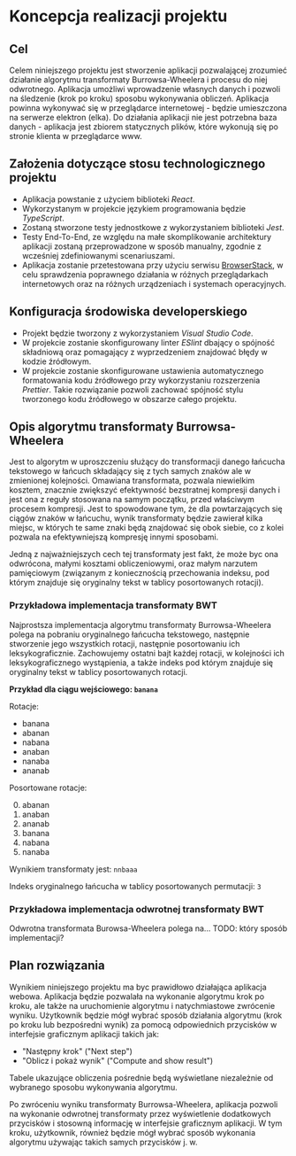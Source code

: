 # Koncepcja realizacji projektu

## Cel

Celem niniejszego projektu jest stworzenie aplikacji pozwalającej zrozumieć działanie algorytmu transformaty Burrowsa-Wheelera i procesu do niej odwrotnego. Aplikacja umożliwi wprowadzenie własnych danych i pozwoli na śledzenie (krok po kroku) sposobu wykonywania obliczeń. Aplikacja powinna wykonywać się w przeglądarce internetowej - będzie umieszczona na serwerze elektron (elka). Do działania aplikacji nie jest potrzebna baza danych - aplikacja jest zbiorem statycznych plików, które wykonują się po stronie klienta w przeglądarce www.

## Założenia dotyczące stosu technologicznego projektu

- Aplikacja powstanie z użyciem biblioteki _React_.
- Wykorzystanym w projekcie językiem programowania będzie _TypeScript_.
- Zostaną stworzone testy jednostkowe z wykorzystaniem biblioteki _Jest_.
- Testy End-To-End, ze względu na małe skomplikowanie architektury aplikacji zostaną przeprowadzone w sposób manualny, zgodnie z wcześniej zdefiniowanymi scenariuszami.
- Aplikacja zostanie przetestowana przy użyciu serwisu [BrowserStack](https://www.browserstack.com/), w celu sprawdzenia poprawnego działania w różnych przeglądarkach internetowych oraz na różnych urządzeniach i systemach operacyjnych.

## Konfiguracja środowiska developerskiego

- Projekt będzie tworzony z wykorzystaniem _Visual Studio Code_.
- W projekcie zostanie skonfigurowany linter _ESlint_ dbający o spójność składniową oraz pomagający z wyprzedzeniem znajdować błędy w kodzie źródłowym.
- W projekcie zostanie skonfigurowane ustawienia automatycznego formatowania kodu źródłowego przy wykorzystaniu rozszerzenia _Prettier_. Takie rozwiązanie pozwoli zachować spójność stylu tworzonego kodu źródłowego w obszarze całego projektu.

## Opis algorytmu transformaty Burrowsa-Wheelera

Jest to algorytm w uproszczeniu służący do transformacji danego łańcucha tekstowego w łańcuch składający się z tych samych znaków ale w zmienionej kolejności. Omawiana transformata, pozwala niewielkim kosztem, znacznie zwiększyć efektywność bezstratnej kompresji danych i jest ona z reguły stosowana na samym początku, przed właściwym procesem kompresji. Jest to spowodowane tym, że dla powtarzających się ciągów znaków w łańcuchu, wynik transformaty będzie zawierał kilka miejsc, w których te same znaki będą znajdować się obok siebie, co z kolei pozwala na efektywniejszą kompresję innymi sposobami.

Jedną z najważniejszych cech tej transformaty jest fakt, że może byc ona odwrócona, małymi kosztami obliczeniowymi, oraz małym narzutem pamięciowym (związanym z koniecznością przechowania indeksu, pod którym znajduje się oryginalny tekst w tablicy posortowanych rotacji).

### Przykładowa implementacja transformaty BWT

Najprostsza implementacja algorytmu transformaty Burrowsa-Wheelera polega na pobraniu oryginalnego łańcucha tekstowego, następnie stworzenie jego wszystkich rotacji, następnie posortowaniu ich leksykograficznie. Zachowujemy ostatni bajt każdej rotacji, w kolejności ich leksykograficznego wystąpienia, a także indeks pod którym znajduje się oryginalny tekst w tablicy posortowanych rotacji.

**Przykład dla ciągu wejściowego: `banana`**

Rotacje:

- banana
- abanan
- nabana
- anaban
- nanaba
- ananab

Posortowane rotacje:

0. abanan
1. anaban
2. ananab
3. banana
4. nabana
5. nanaba

Wynikiem transformaty jest: `nnbaaa`

Indeks oryginalnego łańcucha w tablicy posortowanych permutacji: `3`

### Przykładowa implementacja odwrotnej transformaty BWT

Odwrotna transformata Burowsa-Wheelera polega na...
TODO: który sposób implementacji?

## Plan rozwiązania

Wynikiem niniejszego projektu ma byc prawidłowo działająca aplikacja webowa. Aplikacja będzie pozwalała na wykonanie algorytmu krok po kroku, ale także na uruchomienie algorytmu i natychmiastowe zwrócenie wyniku. Użytkownik będzie mógł wybrać sposób działania algorytmu (krok po kroku lub bezpośredni wynik) za pomocą odpowiednich przycisków w interfejsie graficznym aplikacji takich jak:

- "Następny krok" ("Next step")
- "Oblicz i pokaż wynik" ("Compute and show result")

Tabele ukazujące obliczenia pośrednie będą wyświetlane niezależnie od wybranego sposobu wykonywania algorytmu.

Po zwróceniu wyniku transformaty Burrowsa-Wheelera, aplikacja pozwoli na wykonanie odwrotnej transformaty przez wyświetlenie dodatkowych przycisków i stosowną informację w interfejsie graficznym aplikacji. W tym kroku, użytkownik, również będzie mógł wybrać sposób wykonania algorytmu używając takich samych przycisków j. w.
